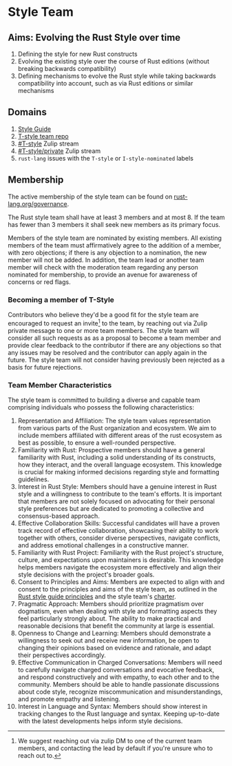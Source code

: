 # Style Team

## Aims: Evolving the Rust Style over time

1. Defining the style for new Rust constructs
2. Evolving the existing style over the course of Rust editions (without breaking backwards compatibility)
3. Defining mechanisms to evolve the Rust style while taking backwards compatibility into account, such as via Rust editions or similar mechanisms

## Domains

1. [Style Guide](https://github.com/rust-lang/rust/tree/HEAD/src/doc/style-guide/src)
2. [T-style team repo](https://github.com/rust-lang/style-team/)
3. [#T-style](https://rust-lang.zulipchat.com/#narrow/stream/346005-t-style) Zulip stream
4. [#T-style/private](https://rust-lang.zulipchat.com/#narrow/stream/353175-t-style.2Fprivate) Zulip stream
5. `rust-lang` issues with the `T-style` or `I-style-nominated` labels

## Membership

The active membership of the style team can be found on [rust-lang.org/governance](https://github.com/rust-lang/team/blob/HEAD/teams/style.toml).

The Rust style team shall have at least 3 members and at most 8. If the team has fewer than 3 members it shall seek new members as its primary focus.

Members of the style team are nominated by existing members. All existing members of the team must affirmatively agree to the addition of a member, with zero objections; if there is any objection to a nomination, the new member will not be added. In addition, the team lead or another team member will check with the moderation team regarding any person nominated for membership, to provide an avenue for awareness of concerns or red flags.

### Becoming a member of T-Style

Contributors who believe they'd be a good fit for the style team are encouraged to request an invite[^1] to the team, by reaching out via Zulip private message to one or more team members. The style team will consider all such requests as as a proposal to become a team member and provide clear feedback to the contributor if there are any objections so that any issues may be resolved and the contributor can apply again in the future. The style team will not consider having previously been rejected as a basis for future rejections.

### Team Member Characteristics

The style team is committed to building a diverse and capable team comprising individuals who possess the following characteristics:

1. Representation and Affiliation: The style team values representation from various parts of the Rust organization and ecosystem. We aim to include members affiliated with different areas of the rust ecosystem as best as possible, to ensure a well-rounded perspective.
2. Familiarity with Rust: Prospective members should have a general familiarity with Rust, including a solid understanding of its constructs, how they interact, and the overall language ecosystem. This knowledge is crucial for making informed decisions regarding style and formatting guidelines.
3. Interest in Rust Style: Members should have a genuine interest in Rust style and a willingness to contribute to the team's efforts. It is important that members are not solely focused on advocating for their personal style preferences but are dedicated to promoting a collective and consensus-based approach.
4. Effective Collaboration Skills: Successful candidates will have a proven track record of effective collaboration, showcasing their ability to work together with others, consider diverse perspectives, navigate conflicts, and address emotional challenges in a constructive manner.
5. Familiarity with Rust Project: Familiarity with the Rust project's structure, culture, and expectations upon maintainers is desirable. This knowledge helps members navigate the ecosystem more effectively and align their style decisions with the project's broader goals.
6. Consent to Principles and Aims: Members are expected to align with and consent to the principles and aims of the style team, as outlined in the [Rust style guide principles](https://github.com/rust-lang/rust/blob/master/src/doc/style-guide/src/principles.md) and the style team's [charter](https://github.com/rust-lang/style-team/blob/style-policy/charter.md).
7. Pragmatic Approach: Members should prioritize pragmatism over dogmatism, even when dealing with style and formatting aspects they feel particularly strongly about. The ability to make practical and reasonable decisions that benefit the community at large is essential.
8. Openness to Change and Learning: Members should demonstrate a willingness to seek out and receive new information, be open to changing their opinions based on evidence and rationale, and adapt their perspectives accordingly.
9. Effective Communication in Charged Conversations: Members will need to carefully navigate charged conversations and evocative feedback, and respond constructively and with empathy, to each other and to the community. Members should be able to handle passionate discussions about code style, recognize miscommunication and misunderstandings, and promote empathy and listening.
10. Interest in Language and Syntax: Members should show interest in tracking changes to the Rust language and syntax. Keeping up-to-date with the latest developments helps inform style decisions.

[^1]: We suggest reaching out via zulip DM to one of the current team members, and contacting the lead by default if you're unsure who to reach out to.
